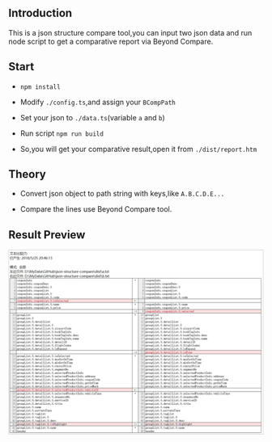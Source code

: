 ## Introduction
This is a json structure compare tool,you can input two json data and run node script to get a comparative report via Beyond Compare.

## Start

- `npm install`

- Modify `./config.ts`,and assign your `BCompPath`

- Set your json to `./data.ts`(variable `a` and `b`)

- Run script `npm run build`

- So,you will get your comparative result,open it from `./dist/report.htm`

## Theory

- Convert json object to path string with keys,like `A.B.C.D.E...`

- Compare the lines use Beyond Compare tool.

## Result Preview

![](https://raw.githubusercontent.com/xucongli1989/json-structure-compare/master/img.jpg)

